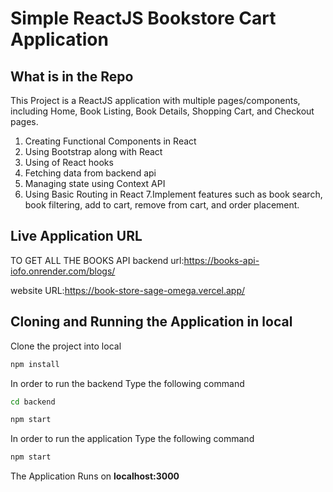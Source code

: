 # Simple ReactJS Bookstore Cart Application

## What is in the Repo

This Project is a ReactJS application with multiple pages/components, including Home, Book Listing, Book Details, Shopping Cart, and Checkout pages.

1. Creating Functional Components in React
2. Using Bootstrap along with React
3. Using of React hooks
4. Fetching data from backend api
5. Managing state using Context API
6. Using Basic Routing in React
   7.Implement features such as book search, book filtering, add to cart, remove from cart, and order placement.

## Live Application URL

TO GET ALL THE BOOKS API
backend url:https://books-api-iofo.onrender.com/blogs/


website URL:https://book-store-sage-omega.vercel.app/

## Cloning and Running the Application in local

Clone the project into local

```bash
npm install
```

In order to run the backend Type the following command

```bash
cd backend

npm start
```

In order to run the application Type the following command

```bash
npm start
```

The Application Runs on **localhost:3000**
